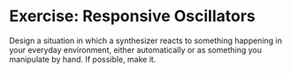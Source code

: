 # Exercise: Responsive Oscillators

Design a situation in which a synthesizer reacts to something happening in your everyday environment, either automatically or as something you manipulate by hand. If possible, make it.